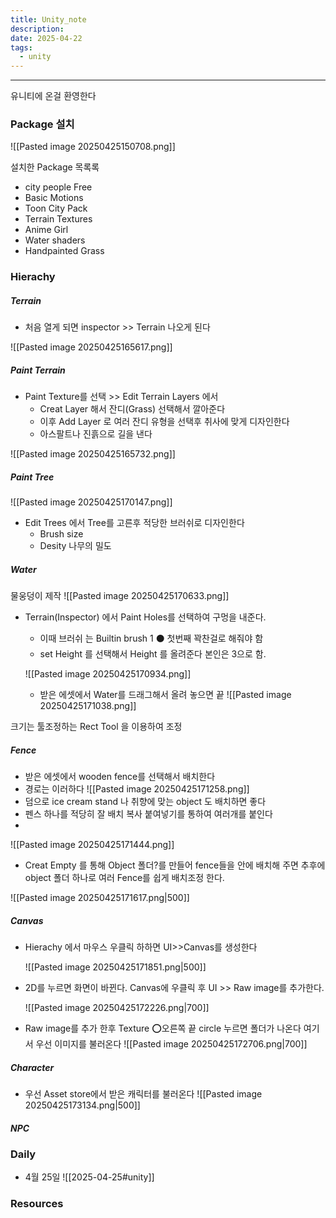 ```yaml
---
title: Unity_note
description: 
date: 2025-04-22
tags:
  - unity
---
```



---
유니티에 온걸 환영한다

### Package  설치
![[Pasted image 20250425150708.png]]

설치한 Package 목록록
- city people Free
- Basic Motions
- Toon City Pack
- Terrain Textures
- Anime Girl
- Water shaders
- Handpainted Grass

### Hierachy
##### Terrain 
- 처음 열게 되면 inspector >> Terrain  나오게 된다

![[Pasted image 20250425165617.png]]

##### Paint Terrain
- Paint Texture를 선택 >> Edit Terrain Layers 에서 
	- Creat Layer  해서 잔디(Grass) 선택해서 깔아준다
	- 이후 Add Layer 로 여러 잔디 유형을 선택후 취사에 맞게 디자인한다
	- 아스팔트나 진흙으로 길을 낸다

![[Pasted image 20250425165732.png]]

##### Paint Tree 
![[Pasted image 20250425170147.png]]
- Edit Trees 에서 Tree를 고른후 적당한 브러쉬로 디자인한다
	- Brush size 
	- Desity 나무의 밀도 

##### Water 
물웅덩이 제작
![[Pasted image 20250425170633.png]]

- Terrain(Inspector) 에서 Paint Holes를 선택하여 구멍을 내준다.
	- 이때 브러쉬 는 Builtin brush 1 ⚫ 첫번째 꽉찬걸로 해줘야 함
	- set Height 를 선택해서 Height 를 올려준다 본인은 3으로 함.

	![[Pasted image 20250425170934.png]]
	- 받은 에셋에서 Water를 드래그해서 올려 놓으면 끝
	 ![[Pasted image 20250425171038.png]]

크기는 툴조정하는 Rect Tool 을 이용하여 조정

##### Fence 
- 받은 에셋에서 wooden fence를 선택해서 배치한다
- 경로는 이러하다
	![[Pasted image 20250425171258.png]]
- 덤으로 ice cream stand 나 취향에 맞는 object 도 배치하면 좋다
- 펜스 하나를 적당히 잘 배치 복사 붙여넣기를 통하여 여러개를 붙인다
- 
![[Pasted image 20250425171444.png]]
- Creat Empty 를  통해 Object 폴더?를 만들어 fence들을 안에 배치해 주면 추후에 object 폴더 하나로 여러 Fence를 쉽게 배치조정 한다.

![[Pasted image 20250425171617.png|500]]

##### Canvas
- Hierachy 에서 마우스 우클릭 하하면 UI>>Canvas를 생성한다
	
	![[Pasted image 20250425171851.png|500]]

- 2D를 누르면 화면이 바뀐다. Canvas에 우클릭 후 UI >> Raw image를 추가한다.

	![[Pasted image 20250425172226.png|700]]

- Raw image를 추가 한후 Texture ⭕오른쪽 끝 circle 누르면 폴더가 나온다 여기서 우선 이미지를 불러온다
	![[Pasted image 20250425172706.png|700]]

##### Character
- 우선 Asset store에서 받은 캐릭터를 불러온다
 ![[Pasted image 20250425173134.png|500]]
 

##### NPC




### Daily
- 4월 25일 ![[2025-04-25#unity]]



### Resources
